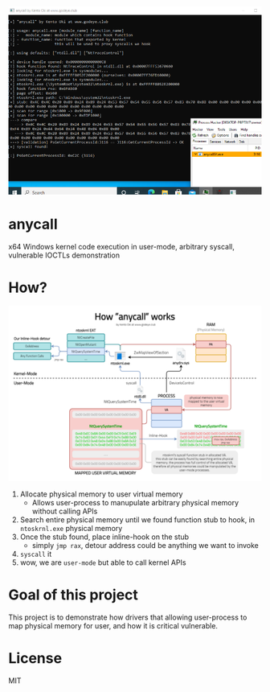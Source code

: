 <p align="center">
<img src="image.png">
</p>

# anycall
x64 Windows kernel code execution in user-mode, arbitrary syscall, vulnerable IOCTLs demonstration

# How?

<p align="center">
<img src="how.png">
</p>

1. Allocate physical memory to user virtual memory
	- Allows user-process to manupulate arbitrary physical memory without calling APIs
2. Search entire physical memory until we found function stub to hook, in `ntoskrnl.exe` physical memory
3. Once the stub found, place inline-hook on the stub
	- simply `jmp rax`, detour address could be anything we want to invoke
4. `syscall` it
5. wow, we are `user-mode` but able to call kernel APIs

# Goal of this project

This project is to demonstrate how drivers that allowing user-process to map physical memory for user, and how it is critical vulnerable.

# License

MIT